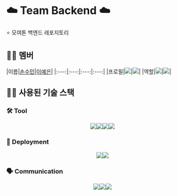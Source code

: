 # ☁️ Team Backend ☁️
⭐️ 모여톤 백엔드 레포지토리

## 🧑‍💻 멤버
|이름|[손수민](https://github.com/sumin220)|[이예은](https://github.com/eunxeum)|
|:---:|:---:|:---:|:---:|
|프로필|<img src="https://avatars.githubusercontent.com/u/173463176?v=4"/>|<img src="https://avatars.githubusercontent.com/u/159096610?v=4"/>|
|역할|<img src="https://skillicons.dev/icons?i=spring">|<img src="https://skillicons.dev/icons?i=spring">|

## 🧑‍💻 사용된 기술 스택

### 🛠️ Tool
<p align="center">
	<img src="https://skillicons.dev/icons?i=java"><img src="https://skillicons.dev/icons?i=spring"><img src="https://skillicons.dev/icons?i=mysql"><img src="https://skillicons.dev/icons?i=docker">
</p>

### 🚀 Deployment
<p align="center">
    <img src="https://skillicons.dev/icons?i=aws"><img src="https://skillicons.dev/icons?i=nginx">
</p>

### 🗣️ Communication
<p align="center">
    <img src="https://skillicons.dev/icons?i=figma"><img src="https://skillicons.dev/icons?i=notion"><img src="https://skillicons.dev/icons?i=discord">
</p>
